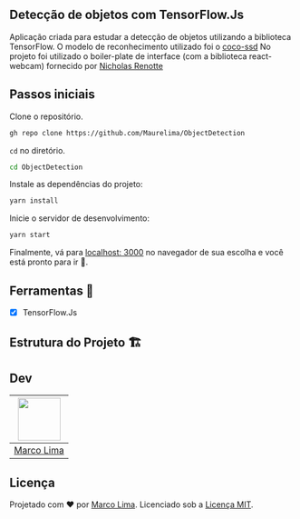 ## Detecção de objetos com TensorFlow.Js

Aplicação criada para estudar a detecção de objetos utilizando a biblioteca TensorFlow. O modelo de reconhecimento utilizado foi o [coco-ssd](https://github.com/tensorflow/tfjs-models/tree/master/coco-ssd) 
No projeto foi utilizado o boiler-plate de interface (com a biblioteca react-webcam) fornecido por [Nicholas Renotte](https://github.com/tensorflow/tfjs-models/tree/master/coco-ssd)

## Passos iniciais

Clone o repositório.

```sh
gh repo clone https://github.com/Maurelima/ObjectDetection
```

`cd` no diretório.

```sh
cd ObjectDetection
```

Instale as dependências do projeto:

```sh
yarn install
```

Inicie o servidor de desenvolvimento:

```sh
yarn start
```

Finalmente, vá para [localhost: 3000](http://localhost:3000) no navegador de sua escolha e você está pronto para ir 🚀.

## Ferramentas 🧰

- [x] TensorFlow.Js

## Estrutura do Projeto 🏗

## Dev

| [<img src="https://avatars.githubusercontent.com/u/59918400?s=400&u=3554ebcf0f75263637516867945ebd371e68da71&v=4" width="75px;"/>](https://github.com/Maurelima) |
| :-----------------------------------------------------------------------------------------------------------------------------------------------------------------: |
|                                                          [Marco Lima](https://github.com/Maurelima)                                                          |

## Licença

Projetado com ♥ por [Marco Lima](https://github.com/Maurelima). Licenciado sob a [Licença MIT](licença).
